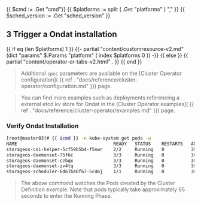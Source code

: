 {{ $cmd := .Get "cmd"}}
{{ $platforms := split ( .Get "platforms" ) "," }}
{{ $sched_version := .Get "sched_version" }}

## 3 Trigger a Ondat installation

{{ if eq (len $platforms) 1 }}
    {{- partial "content/customresource-v2.md" (dict "params" $.Params "platform" ( index  $platforms 0 )) -}}
{{ else }}
    {{ partial "content/operator-cr-tabs-v2.html" . }}
{{ end }}

> Additional `spec` parameters are available on the [Cluster Operator
> configuration]( {{ ref . "docs/reference/cluster-operator/configuration.md" }})
> page.

> You can find more examples such as deployments referencing a external etcd kv
> store for Ondat in the [Cluster Operator examples](
> {{ ref . "docs/reference/cluster-operator/examples.md" }}) page.

### Verify Ondat Installation

```bash
[root@master03]# {{ $cmd }} -n kube-system get pods -w
NAME                                    READY   STATUS    RESTARTS   AGE
storageos-csi-helper-5cf59b5b4-f5nwr    2/2     Running   0          3m
storageos-daemonset-75f6c               3/3     Running   0          3m
storageos-daemonset-czbqx               3/3     Running   0          3m
storageos-daemonset-zv4tq               3/3     Running   0          3m
storageos-scheduler-6d67b46f67-5c46j    1/1     Running   0          3m
```

> The above command watches the Pods created by the Cluster Definition example.
> Note that pods typically take approximately 65 seconds to enter the Running
> Phase.
